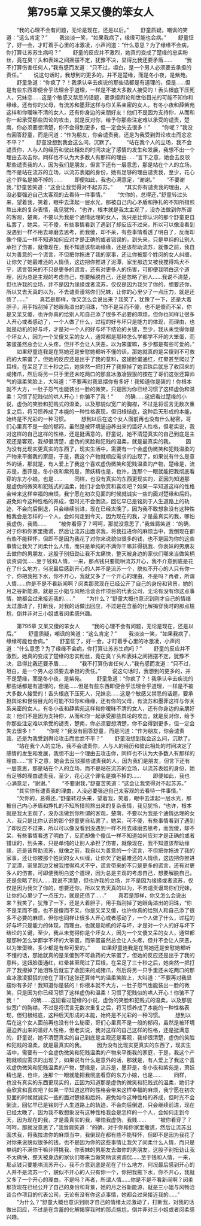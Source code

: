 # 　　第795章 又呆又傻的笨女人
　　“我的心理不会有问题，无论是现在，还是以后。”
　　舒童质疑，嘲讽的笑道：“这么肯定？”
　　我淡淡一笑，“如果我病了，缘缘可能也会病。”
　　舒童怔了，好一会，才盯着手心里的冰激凌，小声问道：“什么意思？为了缘缘不会病，你打算让苏苏生病吗？”
　　舒童的反应并不激烈，她真的变成了楚缘的忠实粉丝，竟在臭丫头和表妹之间摇摆不定，犹豫不决，显得比我还要矛盾……
　　“我不打算伤害任何人，”我有感而发道：“只不过，坦白，是一个男人必须要去承担的责任。”
　　说这句话时，我想到的更多的，并不是楚缘，而是冬小夜，是紫苑。
　　舒童急道：“你疯了？！我承认辛去疾说的那些话都是有道理的，但是……但是有些东西即便合乎法理合乎道理，一样是不被大多数人接受的！舌头根底下压死人，兄妹恋……这是个敏感又禁忌的话题，要承担舆论和世俗目光的可能不知你和缘缘，还有你的父母，有流苏和墨菲这样与你关系亲密的女人，有冬小夜和薛紫苑这样和你暧昧不清的女人，还有你身边的亲朋好友！他们不是因为支持你，从而和你一起承受那些舆论的攻击，就是反对你，给予你那些注定难以承受的谴责，楚南，你必须要想清楚，你不会得到更多，但一定会失去很多！”
　　“你呢？”我没有回答舒童，而是问道：“作为朋友，你会谴责我，还是为我受到舆论攻击而忿忿不平？”
　　舒童没想到我会这么问，沉默了。
　　“站在我个人的立场，我不会谴责你，人与人的经历和彼此相处的时间决定了感情的发生和发展，我想不出一个理由去攻击你，同样也不认为大多数人有那样的理由……”言下之意，她会去反驳那些谴责我的人，因为我们是朋友，但言下还有一层意思，那是站在个人的立场，而不是站在流苏的立场，以流苏表姐的身份，她有足够的理由谴责我，至少，花心这个罪名是摘不掉的……
　　即便如此，我也心满意足，“谢谢。”
　　“不要谢我，”舒童苦笑道：“这会让我觉得对不起苏苏。”
　　“其实你有谴责我的理由，人没必要强迫自己太客观的去看待一件事情。”
　　“欠你的，总得还，”舒童转过头来，望着我，笑着，眼中去漾起一层水光，那被自己内心矛盾和挣扎的不知所措煎熬出来的复杂表情，我见犹怜，“也许，根本就是我太主观了，没办法做到你所谓的客观，楚南，不要以为我是个通情达理的女人，我只是比你认识的那个舒童更自私罢了，她呆，可不傻，有些事情看到了遇到了却反应不过来，所以可以像没看到没遇到一样不用去琢磨去思考，而我傻，却不呆，有些事情看透了明白了，反而却像个傻瓜一样不知道如何应对才是正确的或者错误的，到头来，只是单纯的让别人承担了伤害，就像现在，我不知道该帮助缘缘，还是该帮助流苏，就像之前，我自以为善意的一个谎言，不但把你拖进了我的家事，还让你被那个姓闵的女人纠缠，让你欠了她最难还的人情债，这边把你推进了泥潭，家里那边又被我搅得鸡犬不宁，谎言带来的不只是更多的谎言，还有对更多人的伤害，可即便我明白这个道理，因为总是主观的考虑自己，想要解脱自己，还是忽略了别人……我说不清楚，但也许我的立场，并不是因为缘缘或者流苏，仅仅是因为我欠了你的，想要还你，所以又去天真的以为，不去谴责谩骂你们兄妹，让你的心里少了一点压力，就是还债了……”
　　真若是那样，你又怎么会说出来？我笑了，犹豫了一下，还是大着胆子，用手指刮掉了她眼角溢出的泪珠，“你不是呆而不傻，也不是傻而不呆，你是又呆又傻，也许你真的给别人和自己添了很多不必要的麻烦，但你也同样让很多人开心或者感动了，一个人做了什么，过程的好与坏只是能力的体现，而理由，也就是动机的好与坏，才是对一个人的好与坏下结论的关键，至少，我从未觉得你是个坏女人，因为一个又傻又呆的女人，通常都是那种怎么学都学不坏的大笨蛋，而笨蛋虽然总会让人头疼，但并不会让人厌恶，以为笨蛋嘛，多少都是有些可爱的。”
　　如果舒童连我是在骂她还是安慰她都听不懂的话，那她就真的是呆傻到不可救药的大笨蛋了，但她的反应还是出乎了我的意料，这妞脸蛋通红，红晕甚至爬过了耳根，在呆足了三十秒之后，她突然一把打开了我擦掉了她泪珠后就忘了收回来的咸猪爪，然后将另一只手里还未吃两口的那盒冰激凌狠狠的按在了哥们这张还算帅气的温柔笑脸上，大叫道：“不要再对我显摆你有多好！我知道你是装的！你根本就不大方，一肚子怨气也能装出一脸的微笑，只是因为你已经习惯了这样虚伪和温柔！习惯了犯贱似的哄人开心！你骗不了我！”
　　的确……这妞看过楚缘的小说，虚伪的笑脸和犯贱式的温柔，以及那貌似宽广的胸襟，不过是将谎言无数次重复之后，将习惯养成了本能的一种性格表现，但归根结底，这种后天形成的本能，始终是不光彩的一种习惯。
　　想到以后在这个女人面前再也没有什么秘密，哥们心里真不是一般的郁闷，虽然是被环境逼迫养出来的滥好人性格，但老实说，我对这样的自己这样的性格，还是挺满意的，舒童说，她不清楚真实的自己到底是主观还是客观，我却很清楚，虚伪的笑脸和犯贱的温柔，就是最真实的我。
　　因为没有比现实更真实的东西了，现实生活中，需要有一个会虚伪微笑和犯贱温柔的产物来平衡我的家庭，于是，我这个产物就顺应需求的出现了，如果说有什么是意外的话，那就是，有人爱上了我这个喜欢虚伪微笑和犯贱温柔的产物，楚缘是，流苏是，墨菲是，冬小夜和紫苑是，萧妖精也是，也许，连那个一眼就能把我彻底看穿的东方小娘，也是……
　　同样，也没有真实的东西更现实的，正因为知道那是虚伪的微笑和犯贱式的温柔，她们才会欣赏和喜欢吧？如果一早知道这样的性格会带来这样幸福的麻烦，我宁愿在初次见面的时候就诚实一些的面对楚缘和后妈，避免如今这种性格的养成，但时光不会倒流，回忆早已是铭刻于人生道路上的轨迹，不会向后倒退，只会继续前进，现在已经太晚了，因为我不敢想象没有这种性格我会是怎样的一个人，会如何走到今天，因为现在的我，才是最真实的我，哪怕我虚伪，我贱……
　　“被你看穿了？呵呵，那就没意思了，”我耸肩笑道：“的确，对于你和你家里撒谎，然后让流苏出面求我，将我拉进你的麻烦当中，我倒现在都有些不能释怀，但即不是因为我花了对你来说貌似很多的钱，也不是因为你的这些事情让我欠了闵柔什么人情，而只是单纯的不满你干嘛非得挑我、你表妹的男朋友去做你的男朋友，这股子别扭劲让我不太痛快，整天被身边的家伙们哪来当做笑柄谈资调侃……至于钱和人情，一来，那点钱只要能哄流苏开心，我不介意到底是花在了什么地方，何况最后感到开心的人并不是流苏一个，貌似不开心的人只有你一个，你把我拖下水，你不开心，我就又多了一个开心的理由，不是吗？再者，所谓人情……你是不是不看新闻啊？闵柔那货现在已经公开了自己的身份和背景，她的月之谷新能源，就是三小姐与风畅洽谈合作项目的代表公司，无论有没有你这点事情，她都会过来接近我的……”
　　“为什么？”舒童大概也意识到刚才自己的情绪太过激动了，打断我，对我的话做出回应，不过是在含蓄的化解揭穿我时的那点尴尬，倒并非对三小姐或者闵柔感兴趣。

　　第795章 又呆又傻的笨女人
　　“我的心理不会有问题，无论是现在，还是以后。”
　　舒童质疑，嘲讽的笑道：“这么肯定？”
　　我淡淡一笑，“如果我病了，缘缘可能也会病。”
　　舒童怔了，好一会，才盯着手心里的冰激凌，小声问道：“什么意思？为了缘缘不会病，你打算让苏苏生病吗？”
　　舒童的反应并不激烈，她真的变成了楚缘的忠实粉丝，竟在臭丫头和表妹之间摇摆不定，犹豫不决，显得比我还要矛盾……
　　“我不打算伤害任何人，”我有感而发道：“只不过，坦白，是一个男人必须要去承担的责任。”
　　说这句话时，我想到的更多的，并不是楚缘，而是冬小夜，是紫苑。
　　舒童急道：“你疯了？！我承认辛去疾说的那些话都是有道理的，但是……但是有些东西即便合乎法理合乎道理，一样是不被大多数人接受的！舌头根底下压死人，兄妹恋……这是个敏感又禁忌的话题，要承担舆论和世俗目光的可能不知你和缘缘，还有你的父母，有流苏和墨菲这样与你关系亲密的女人，有冬小夜和薛紫苑这样和你暧昧不清的女人，还有你身边的亲朋好友！他们不是因为支持你，从而和你一起承受那些舆论的攻击，就是反对你，给予你那些注定难以承受的谴责，楚南，你必须要想清楚，你不会得到更多，但一定会失去很多！”
　　“你呢？”我没有回答舒童，而是问道：“作为朋友，你会谴责我，还是为我受到舆论攻击而忿忿不平？”
　　舒童没想到我会这么问，沉默了。
　　“站在我个人的立场，我不会谴责你，人与人的经历和彼此相处的时间决定了感情的发生和发展，我想不出一个理由去攻击你，同样也不认为大多数人有那样的理由……”言下之意，她会去反驳那些谴责我的人，因为我们是朋友，但言下还有一层意思，那是站在个人的立场，而不是站在流苏的立场，以流苏表姐的身份，她有足够的理由谴责我，至少，花心这个罪名是摘不掉的……
　　即便如此，我也心满意足，“谢谢。”
　　“不要谢我，”舒童苦笑道：“这会让我觉得对不起苏苏。”
　　“其实你有谴责我的理由，人没必要强迫自己太客观的去看待一件事情。”
　　“欠你的，总得还，”舒童转过头来，望着我，笑着，眼中去漾起一层水光，那被自己内心矛盾和挣扎的不知所措煎熬出来的复杂表情，我见犹怜，“也许，根本就是我太主观了，没办法做到你所谓的客观，楚南，不要以为我是个通情达理的女人，我只是比你认识的那个舒童更自私罢了，她呆，可不傻，有些事情看到了遇到了却反应不过来，所以可以像没看到没遇到一样不用去琢磨去思考，而我傻，却不呆，有些事情看透了明白了，反而却像个傻瓜一样不知道如何应对才是正确的或者错误的，到头来，只是单纯的让别人承担了伤害，就像现在，我不知道该帮助缘缘，还是该帮助流苏，就像之前，我自以为善意的一个谎言，不但把你拖进了我的家事，还让你被那个姓闵的女人纠缠，让你欠了她最难还的人情债，这边把你推进了泥潭，家里那边又被我搅得鸡犬不宁，谎言带来的不只是更多的谎言，还有对更多人的伤害，可即便我明白这个道理，因为总是主观的考虑自己，想要解脱自己，还是忽略了别人……我说不清楚，但也许我的立场，并不是因为缘缘或者流苏，仅仅是因为我欠了你的，想要还你，所以又去天真的以为，不去谴责谩骂你们兄妹，让你的心里少了一点压力，就是还债了……”
　　真若是那样，你又怎么会说出来？我笑了，犹豫了一下，还是大着胆子，用手指刮掉了她眼角溢出的泪珠，“你不是呆而不傻，也不是傻而不呆，你是又呆又傻，也许你真的给别人和自己添了很多不必要的麻烦，但你也同样让很多人开心或者感动了，一个人做了什么，过程的好与坏只是能力的体现，而理由，也就是动机的好与坏，才是对一个人的好与坏下结论的关键，至少，我从未觉得你是个坏女人，因为一个又傻又呆的女人，通常都是那种怎么学都学不坏的大笨蛋，而笨蛋虽然总会让人头疼，但并不会让人厌恶，以为笨蛋嘛，多少都是有些可爱的。”
　　如果舒童连我是在骂她还是安慰她都听不懂的话，那她就真的是呆傻到不可救药的大笨蛋了，但她的反应还是出乎了我的意料，这妞脸蛋通红，红晕甚至爬过了耳根，在呆足了三十秒之后，她突然一把打开了我擦掉了她泪珠后就忘了收回来的咸猪爪，然后将另一只手里还未吃两口的那盒冰激凌狠狠的按在了哥们这张还算帅气的温柔笑脸上，大叫道：“不要再对我显摆你有多好！我知道你是装的！你根本就不大方，一肚子怨气也能装出一脸的微笑，只是因为你已经习惯了这样虚伪和温柔！习惯了犯贱似的哄人开心！你骗不了我！”
　　的确……这妞看过楚缘的小说，虚伪的笑脸和犯贱式的温柔，以及那貌似宽广的胸襟，不过是将谎言无数次重复之后，将习惯养成了本能的一种性格表现，但归根结底，这种后天形成的本能，始终是不光彩的一种习惯。
　　想到以后在这个女人面前再也没有什么秘密，哥们心里真不是一般的郁闷，虽然是被环境逼迫养出来的滥好人性格，但老实说，我对这样的自己这样的性格，还是挺满意的，舒童说，她不清楚真实的自己到底是主观还是客观，我却很清楚，虚伪的笑脸和犯贱的温柔，就是最真实的我。
　　因为没有比现实更真实的东西了，现实生活中，需要有一个会虚伪微笑和犯贱温柔的产物来平衡我的家庭，于是，我这个产物就顺应需求的出现了，如果说有什么是意外的话，那就是，有人爱上了我这个喜欢虚伪微笑和犯贱温柔的产物，楚缘是，流苏是，墨菲是，冬小夜和紫苑是，萧妖精也是，也许，连那个一眼就能把我彻底看穿的东方小娘，也是……
　　同样，也没有真实的东西更现实的，正因为知道那是虚伪的微笑和犯贱式的温柔，她们才会欣赏和喜欢吧？如果一早知道这样的性格会带来这样幸福的麻烦，我宁愿在初次见面的时候就诚实一些的面对楚缘和后妈，避免如今这种性格的养成，但时光不会倒流，回忆早已是铭刻于人生道路上的轨迹，不会向后倒退，只会继续前进，现在已经太晚了，因为我不敢想象没有这种性格我会是怎样的一个人，会如何走到今天，因为现在的我，才是最真实的我，哪怕我虚伪，我贱……
　　“被你看穿了？呵呵，那就没意思了，”我耸肩笑道：“的确，对于你和你家里撒谎，然后让流苏出面求我，将我拉进你的麻烦当中，我倒现在都有些不能释怀，但即不是因为我花了对你来说貌似很多的钱，也不是因为你的这些事情让我欠了闵柔什么人情，而只是单纯的不满你干嘛非得挑我、你表妹的男朋友去做你的男朋友，这股子别扭劲让我不太痛快，整天被身边的家伙们哪来当做笑柄谈资调侃……至于钱和人情，一来，那点钱只要能哄流苏开心，我不介意到底是花在了什么地方，何况最后感到开心的人并不是流苏一个，貌似不开心的人只有你一个，你把我拖下水，你不开心，我就又多了一个开心的理由，不是吗？再者，所谓人情……你是不是不看新闻啊？闵柔那货现在已经公开了自己的身份和背景，她的月之谷新能源，就是三小姐与风畅洽谈合作项目的代表公司，无论有没有你这点事情，她都会过来接近我的……”
　　“为什么？”舒童大概也意识到刚才自己的情绪太过激动了，打断我，对我的话做出回应，不过是在含蓄的化解揭穿我时的那点尴尬，倒并非对三小姐或者闵柔感兴趣。
